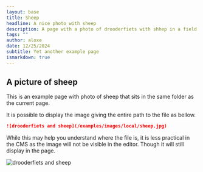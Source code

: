 ```yaml
---
layout: base
title: Sheep
headline: A nice photo with sheep
description: A page with a photo of drooderfiets with shhep in a field on the background.
tags: ""
author: aloxe
date: 12/25/2024
subtitle: Yet another example page
ismarkdown: true
---
```

## A picture of sheep

This is an example page with photo of sheep that sits in the same folder as the current page.

It is possible to display the image giving the entire path to the file as bellow.

```markdown
![drooderfiets and sheep](/examples/images/local/sheep.jpg)
```

While this may help you understand where the file is, it is less practical in the CMS as the image will not be visible in the editor. Though it will still display in the page.

![drooderfiets and sheep](/examples/images/local/sheep.jpg)
